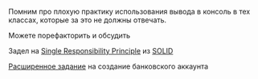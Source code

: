 Помним про плохую практику использования вывода в консоль в тех классах, которые за это не должны отвечать.

Можете порефакторить и обсудить

Задел на [Single Responsibility Principle](https://ru.wikipedia.org/wiki/Принцип_единственной_ответственности) из [SOLID](https://ru.wikipedia.org/wiki/SOLID_(программирование)#:~:text=Принципы%20SOLID%20—%20это%20руководства%2C%20которые,кода%20с%20соблюдением%20принципов%20SOLID)

[Расширенное задание](./exerciseBankAccount.md) на создание банковского аккаунта
